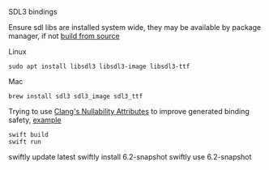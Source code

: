 SDL3 bindings

Ensure sdl libs are installed system wide, they may be available by package manager, if not [build from source ](https://github.com/libsdl-org/SDL/blob/main/INSTALL.md)

Linux

```
sudo apt install libsdl3 libsdl3-image libsdl3-ttf
```

Mac
```
brew install sdl3 sdl3_image sdl3_ttf
```

Trying to use [Clang's Nullability Attributes](https://clang.llvm.org/docs/AttributeReference.html#nullability-attributes) to improve generated binding safety, [example](https://github.com/3xau1o/swift-sdl3-demo/blob/4ab5649cd949a1ea49269b142045b94816b9e047/Sources/SDL3/sdl3.h#L9) 

```
swift build
swift run
```

swiftly update latest
swiftly install 6.2-snapshot
swiftly use 6.2-snapshot